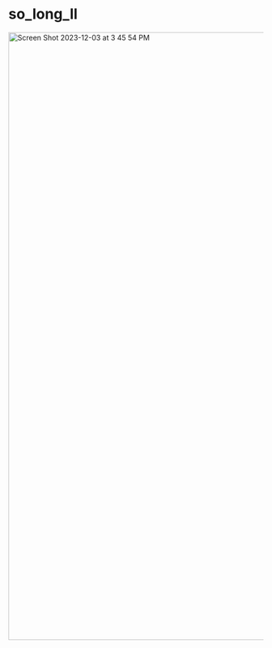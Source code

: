 # so_long_ll
<img width="1199" alt="Screen Shot 2023-12-03 at 3 45 54 PM" src="https://github.com/SukritPrem/so_long_ll/assets/104684954/8c239cd8-d9b0-4958-a2b0-f895cd82c662">
